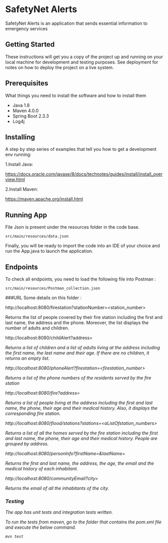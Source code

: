 # SafetyNet Alerts
SafetyNet Alerts is an application that sends essential information to emergency services

## Getting Started

These instructions will get you a copy of the project up and running on your local machine for development and testing purposes. See deployment for notes on how to deploy the project on a live system.

## Prerequisites

What things you need to install the software and how to install them

- Java 1.8
- Maven 4.0.0
- Spring Boot 2.3.3
- Log4j

## Installing

A step by step series of examples that tell you how to get a development env running:

1.Install Java:

https://docs.oracle.com/javase/8/docs/technotes/guides/install/install_overview.html

2.Install Maven:

https://maven.apache.org/install.html


## Running App

File Json is present under the resources folder in the code base.

`src/main/resources/data.json`

Finally, you will be ready to import the code into an IDE of your choice and run the App.java to launch the application.

## Endpoints

To check all endpoints, you need to load the following file into Postman :

`src/main/resources/Postman_collection.json`

###URL
Some details on this folder :

http://localhost:8080/firestation?stationNumber=<station_number>

Returns the list of people covered by their fire station including the first and last name, the address and the phone. Moreover, the list displays the number of adults and children.

http://localhost:8080/childAlert?address=<address>

Returns a list of children and a list of adults living at the address including the first name, the last name and their age. If there are no children, it returns an empty list.

http://localhost:8080/phoneAlert?firestation=<firestation_number>

Returns a list of the phone numbers of the residents served by the fire station

http://localhost:8080/fire?address=<address>

Returns a list of people living at the address including the first and last name, the phone, their age and their medical history. Also, it displays the corresponding fire station.

http://localhost:8080/flood/stations?stations=<aListOfstation_numbers>

Returns a list of all the homes served by the fire station including the first and last name, the phone, their age and their medical history. People are grouped by address.

http://localhost:8080/personInfo?firstName=<firstName>&lastName=<lastName>

Returns the first and last name, the address, the age, the email and the medical history of each inhabitant.

http://localhost:8080/communityEmail?city=<city>

Returns the email of all the inhabitants of the city.

### Testing

The app has unit tests and integration tests written. 

To run the tests from maven, go to the folder that contains the pom.xml file and execute the below command.

`mvn test`
